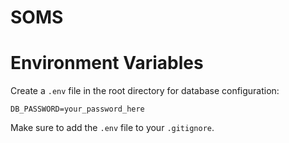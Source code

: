 # SOMS

# Environment Variables

Create a `.env` file in the root directory for database configuration:

```
DB_PASSWORD=your_password_here
```

Make sure to add the `.env` file to your `.gitignore`.